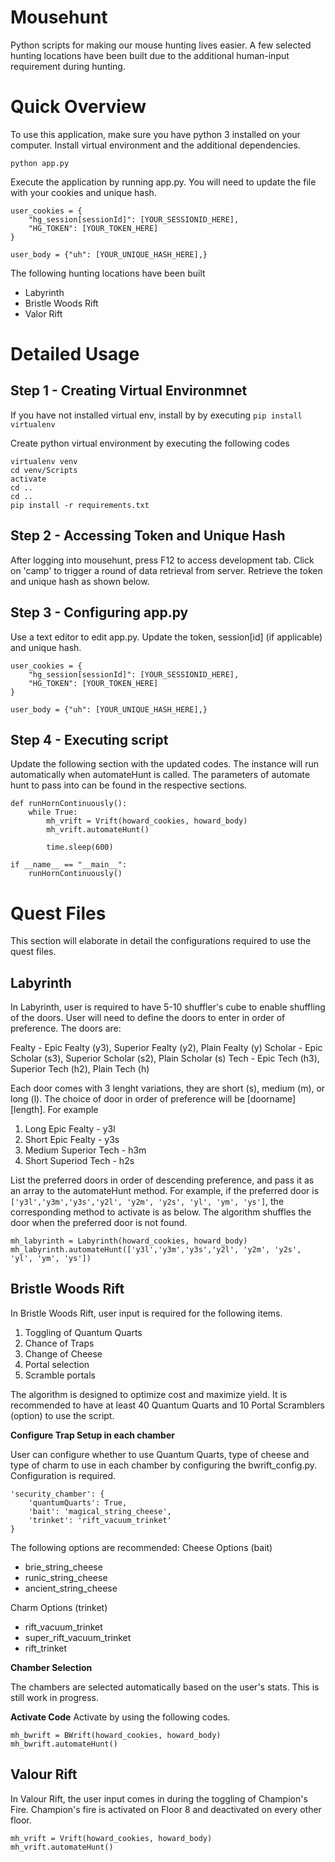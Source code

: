 # Mousehunt

Python scripts for making our mouse hunting lives easier. A few selected hunting locations have been built due to the additional human-input requirement during hunting.

# Quick Overview
To use this application, make sure you have python 3 installed on your computer. Install virtual environment and the additional dependencies.

```
python app.py
```

Execute the application by running app.py. You will need to update the file with your cookies and unique hash. 

```
user_cookies = {
    "hg_session[sessionId]": [YOUR_SESSIONID_HERE],
    "HG_TOKEN": [YOUR_TOKEN_HERE]
}

user_body = {"uh": [YOUR_UNIQUE_HASH_HERE],}
```

The following hunting locations have been built
- Labyrinth
- Bristle Woods Rift
- Valor Rift

# Detailed Usage
## Step 1 - Creating Virtual Environmnet
If you have not installed virtual env, install by by executing `pip install virtualenv`

Create python virtual environment by executing the following codes
```
virtualenv venv
cd venv/Scripts
activate
cd ..
cd ..
pip install -r requirements.txt
```

## Step 2 - Accessing Token and Unique Hash
After logging into mousehunt, press F12 to access development tab. Click on 'camp' to trigger a round of data retrieval from server. Retrieve the token and unique hash as shown below.


## Step 3 - Configuring app.py
Use a text editor to edit app.py. Update the token, session[id] (if applicable) and unique hash.
```
user_cookies = {
    "hg_session[sessionId]": [YOUR_SESSIONID_HERE],
    "HG_TOKEN": [YOUR_TOKEN_HERE]
}

user_body = {"uh": [YOUR_UNIQUE_HASH_HERE],}
```

## Step 4 - Executing script
Update the following section with the updated codes. The instance will run automatically when automateHunt is called. The parameters of automate hunt to pass into can be found in the respective sections.

```
def runHornContinuously():
    while True:
        mh_vrift = Vrift(howard_cookies, howard_body)
        mh_vrift.automateHunt()

        time.sleep(600)

if __name__ == "__main__":
    runHornContinuously()
```

# Quest Files
This section will elaborate in detail the configurations required to use the quest files.

## Labyrinth
In Labyrinth, user is required to have 5-10 shuffler's cube to enable shuffling of the doors. User will need to define the doors to enter in order of preference. The doors are:

Fealty - Epic Fealty (y3), Superior Fealty (y2), Plain Fealty (y)
Scholar - Epic Scholar (s3), Superior Scholar (s2), Plain Scholar (s)
Tech - Epic Tech (h3), Superior Tech (h2), Plain Tech (h)

Each door comes with 3 lenght variations, they are short (s), medium (m), or long (l).  The choice of door in order of preference will be [doorname][length]. For example

1. Long Epic Fealty - y3l
2. Short Epic Fealty - y3s
3. Medium Superior Tech - h3m
4. Short Superiod Tech - h2s

List the preferred doors in order of descending preference, and pass it as an array to the automateHunt method. For example, if the preferred door is `['y3l','y3m','y3s','y2l', 'y2m', 'y2s', 'yl', 'ym', 'ys']`, the corresponding method to activate is as below. The algorithm shuffles the door when the preferred door is not found.


```
mh_labyrinth = Labyrinth(howard_cookies, howard_body)
mh_labyrinth.automateHunt(['y3l','y3m','y3s','y2l', 'y2m', 'y2s', 'yl', 'ym', 'ys'])
```

## Bristle Woods Rift
In Bristle Woods Rift, user input is required for the following items.
1. Toggling of Quantum Quarts
2. Chance of Traps
3. Change of Cheese
4. Portal selection
5. Scramble portals

The algorithm is designed to optimize cost and maximize yield. It is recommended to have at least 40 Quantum Quarts and 10 Portal Scramblers (option) to use the script. 

**Configure Trap Setup in each chamber**

User can configure whether to use Quantum Quarts, type of cheese and type of charm to use in each chamber by configuring the bwrift_config.py. Configuration is required.

```
'security_chamber': {
    'quantumQuarts': True,
    'bait': 'magical_string_cheese',
    'trinket': 'rift_vacuum_trinket'
}
```

The following options are recommended:
Cheese Options (bait)
- brie_string_cheese
- runic_string_cheese
- ancient_string_cheese

Charm Options (trinket)
- rift_vacuum_trinket
- super_rift_vacuum_trinket
- rift_trinket

**Chamber Selection**

The chambers are selected automatically based on the user's stats. This is still work in progress.

**Activate Code**
Activate by using the following codes.

```
mh_bwrift = BWrift(howard_cookies, howard_body)
mh_bwrift.automateHunt()
```


## Valour Rift
In Valour Rift, the user input comes in during the toggling of Champion's Fire. Champion's fire is activated on Floor 8 and deactivated on every other floor.

```
mh_vrift = Vrift(howard_cookies, howard_body)
mh_vrift.automateHunt()
```
